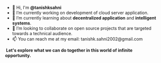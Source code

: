 <ul>
  <li> 👋 Hi, I'm <b>@tanishksahni</b> </li>
  <li> 🔭 I’m currently working on development of cloud server application. </li>
  <li> 🌱 I’m currently learning about <b>decentralized application</b> and <b>intelligent systems</b>.</li>
  <li> 🤝 I’m looking to collaborate on open source projects that are targeted towards a technical audience. </li>
  <li> 📫 You can reach me at my email: tanishk.sahni2002@gmail.com </li>
 </ul>
 <p> <strong> &nbspLet's explore what we can do together in this world of infinite opportunity.</strong> </p>
